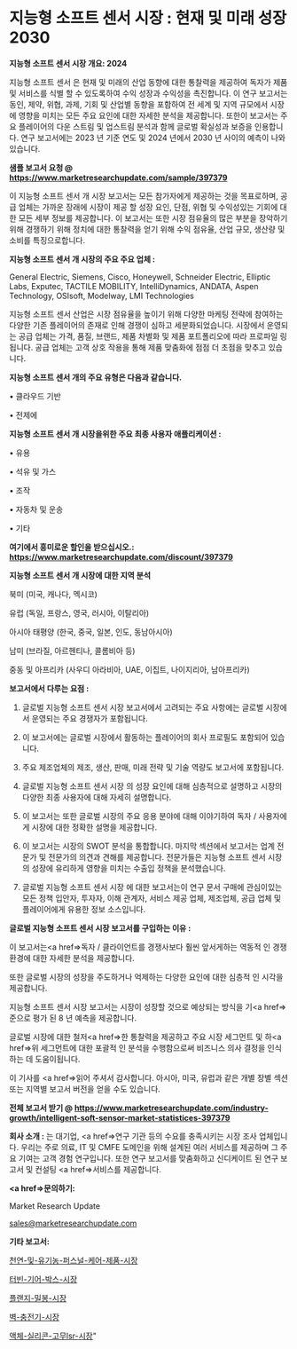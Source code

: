 # 지능형 소프트 센서 시장 : 현재 및 미래 성장 2030

<strong>지능형 소프트 센서 시장 개요: 2024</strong>

지능형 소프트 센서 은 현재 및 미래의 산업 동향에 대한 통찰력을 제공하여 독자가 제품 및 서비스를 식별 할 수 있도록하여 수익 성장과 수익성을 촉진합니다. 이 연구 보고서는 동인, 제약, 위협, 과제, 기회 및 산업별 동향을 포함하여 전 세계 및 지역 규모에서 시장에 영향을 미치는 모든 주요 요인에 대한 자세한 분석을 제공합니다. 또한이 보고서는 주요 플레이어의 다운 스트림 및 업스트림 분석과 함께 글로벌 확실성과 보증을 인용합니다. 연구 보고서에는 2023 년 기준 연도 및 2024 년에서 2030 년 사이의 예측이 나와 있습니다.



<strong>샘플 보고서 요청 @ <a href=https://www.marketresearchupdate.com/sample/397379>https://www.marketresearchupdate.com/sample/397379</a></strong>

이 지능형 소프트 센서 개 시장 보고서는 모든 참가자에게 제공하는 것을 목표로하며, 공급 업체는 가까운 장래에 시장이 제공 할 성장 요인, 단점, 위협 및 수익성있는 기회에 대한 모든 세부 정보를 제공합니다. 이 보고서는 또한 시장 점유율의 많은 부분을 장악하기 위해 경쟁하기 위해 정치에 대한 통찰력을 얻기 위해 수익 점유율, 산업 규모, 생산량 및 소비를 특징으로합니다.



<strong>지능형 소프트 센서 개 시장의 주요 주요 업체 :</strong>

General Electric, Siemens, Cisco, Honeywell, Schneider Electric, Elliptic Labs, Exputec, TACTILE MOBILITY, IntelliDynamics, ANDATA, Aspen Technology, OSIsoft, Modelway, LMI Technologies

지능형 소프트 센서 산업은 시장 점유율을 높이기 위해 다양한 마케팅 전략에 참여하는 다양한 기존 플레이어의 존재로 인해 경쟁이 심하고 세분화되었습니다. 시장에서 운영되는 공급 업체는 가격, 품질, 브랜드, 제품 차별화 및 제품 포트폴리오에 따라 프로파일 링됩니다. 공급 업체는 고객 상호 작용을 통해 제품 맞춤화에 점점 더 초점을 맞추고 있습니다.



<strong>지능형 소프트 센서 개의 주요 유형은 다음과 같습니다.</strong>

• 클라우드 기반

• 전제에



<strong>지능형 소프트 센서 개 시장을위한 주요 최종 사용자 애플리케이션 :</strong>

• 유용

• 석유 및 가스

• 조작

• 자동차 및 운송

• 기타



<strong>여기에서 흥미로운 할인을 받으십시오.: <a href=https://www.marketresearchupdate.com/discount/397379>https://www.marketresearchupdate.com/discount/397379</a></strong>



<strong>지능형 소프트 센서 개 시장에 대한 지역 분석</strong>

북미 (미국, 캐나다, 멕시코)

유럽 (독일, 프랑스, 영국, 러시아, 이탈리아)

아시아 태평양 (한국, 중국, 일본, 인도, 동남아시아)

남미 (브라질, 아르헨티나, 콜롬비아 등)

중동 및 아프리카 (사우디 아라비아, UAE, 이집트, 나이지리아, 남아프리카)



<strong>보고서에서 다루는 요점 :</strong>

1. 글로벌 지능형 소프트 센서 시장 보고서에서 고려되는 주요 사항에는 글로벌 시장에서 운영되는 주요 경쟁자가 포함됩니다.

2. 이 보고서에는 글로벌 시장에서 활동하는 플레이어의 회사 프로필도 포함되어 있습니다.

3. 주요 제조업체의 제조, 생산, 판매, 미래 전략 및 기술 역량도 보고서에 포함됩니다.

4. 글로벌 지능형 소프트 센서 시장 의 성장 요인에 대해 심층적으로 설명하고 시장의 다양한 최종 사용자에 대해 자세히 설명합니다.

5. 이 보고서는 또한 글로벌 시장의 주요 응용 분야에 대해 이야기하여 독자 / 사용자에게 시장에 대한 정확한 설명을 제공합니다.

6. 이 보고서는 시장의 SWOT 분석을 통합합니다. 마지막 섹션에서 보고서는 업계 전문가 및 전문가의 의견과 견해를 제공합니다. 전문가들은 지능형 소프트 센서 시장의 성장에 유리하게 영향을 미치는 수출입 정책을 분석했습니다.

7. 글로벌 지능형 소프트 센서 시장 에 대한 보고서는이 연구 문서 구매에 관심이있는 모든 정책 입안자, 투자자, 이해 관계자, 서비스 제공 업체, 제조업체, 공급 업체 및 플레이어에게 유용한 정보 소스입니다.



<strong>글로벌 지능형 소프트 센서 시장 보고서를 구입하는 이유 :</strong>

이 보고서는<a href=>독자 / 클</a>라이언트를 경쟁사보다 훨씬 앞서게하는 역동적 인 경쟁 환경에 대한 자세한 분석을 제공합니다.

또한 글로벌 시장의 성장을 주도하거나 억제하는 다양한 요인에 대한 심층적 인 시각을 제공합니다.

지능형 소프트 센서 시장 보고서는 시장이 성장할 것으로 예상되는 방식을 기<a href=>준으로</a> 평가 된 8 년 예측을 제공합니다.

글로벌 시장에 대한 철저<a href=>한 통찰력</a>을 제공하고 주요 시장 세그먼트 및 하<a href=>위 세그</a>먼트에 대한 포괄적 인 분석을 수행함으로써 비즈니스 의사 결정을 인식하는 데 도움이됩니다.

이 기사를 <a href=>읽어 주</a>셔서 감사합니다. 아시아, 미국, 유럽과 같은 개별 장별 섹션 또는 지역별 보고서 버전을 얻을 수도 있습니다.



<strong>전체 보고서 받기 @ <a href=https://www.marketresearchupdate.com/industry-growth/intelligent-soft-sensor-market-statistices-397379>https://www.marketresearchupdate.com/industry-growth/intelligent-soft-sensor-market-statistices-397379</a></strong>



<strong>회사 소개 :</strong>
는 대기업, <a href=>연구 기</a>관 등의 수요를 충족시키는 시장 조사 업체입니다. 우리는 주로 의료, IT 및 CMFE 도메인을 위해 설계된 여러 서비스를 제공하며 그 주요 기여는 고객 경험 연구입니다. 또한 연구 보고서를 맞춤화하고 신디케이트 된 연구 보고서 및 컨설팅 <a href=>서비</a>스를 제공합니다.



<strong><a href=>문의하기:</a></strong>

Market Research Update

sales@marketresearchupdate.com



<strong>기타 보고서:</strong>

<a href=https://www.linkedin.com/pulse/천연-및-유기농-퍼스널-케어-제품-시장-경쟁-분석-성장-잠재력-2029-isdailynews/>천연-및-유기농-퍼스널-케어-제품-시장</a>

<a href=https://www.linkedin.com/pulse/터빈-기어-박스-시장-현재-및-미래-성장-2029-trend-tracking-tips-360-analysis-p4brf/>터빈-기어-박스-시장</a>

<a href=https://www.linkedin.com/pulse/플랜지-밀봉-시장-동향-및-성장-전망-trendsetters-talk-360-analysis-jhk9f/>플랜지-밀봉-시장</a>

<a href=https://www.linkedin.com/pulse/벽-충전기-시장-진입-전략-및-위험-평가2030년-data-dive-diaries-24-analysis-ytkdf/>벽-충전기-시장</a>

<a href=https://www.linkedin.com/pulse/액체-실리콘-고무lsr-시장-진입-전략-및-위험-평가2029년-data-dive-diaries-24-analysis-19ibf/>액체-실리콘-고무lsr-시장</a>"
